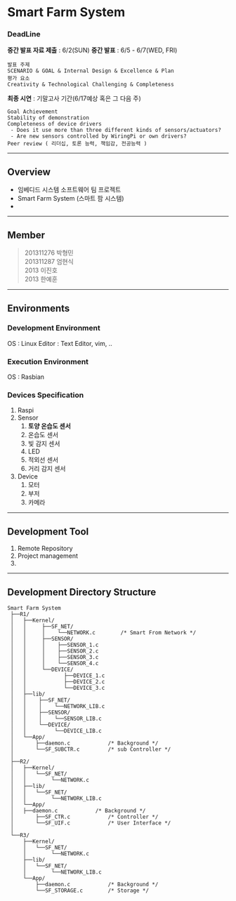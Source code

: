 
# Smart Farm System
### DeadLine
__중간 발표 자료 제출__ : 6/2(SUN)
__중간 발표__ : 6/5 - 6/7(WED, FRI)
```
발표 주제
SCENARIO & GOAL & Internal Design & Excellence & Plan
평가 요소
Creativity & Technological Challenging & Completeness
```
__최종 시연__ : 기말고사 기간(6/17예상 혹은 그 다음 주)
```
Goal Achievement
Stability of demonstration
Completeness of device drivers
 - Does it use more than three different kinds of sensors/actuators? 
 - Are new sensors controlled by WiringPi or own drivers? 
Peer review ( 리더십, 토론 능력, 책임감, 전공능력 )
```
---
## Overview
* 임베디드 시스템 소프트웨어 팀 프로젝트
* Smart Farm System (스마트 팜 시스템)
* 
---
## Member
> 201311276 박형민   
> 201311287 엄현식  
> 2013 이진호   
> 2013 한예훈   
---
## Environments
### Development Environment
OS : Linux
Editor : Text Editor, vim, ..

### Execution Environment
OS : Rasbian

### Devices Specification
1. Raspi
2. Sensor
	1. __토양 온습도 센서__
	2. 온습도 센서
	3. 빛 감지 센서
	4. LED
	5. 적외선 센서
	6. 거리 감지 센서
3. Device
	1. 모터
	2. 부저
	3. 카메라

---
## Development Tool
1. Remote Repository
2. Project management
3. 

---
## Development Directory Structure
```
Smart Farm System
 ├──R1/
 │   ├──Kernel/
 │   │	   ├──SF_NET/
 │   │	   │    └──NETWORK.c 		/* Smart From Network */
 │   │	   ├──SENSOR/
 │   │	   │    ├──SENSOR_1.c
 │   │	   │    ├──SENSOR_2.c
 │   │	   │    ├──SENSOR_3.c
 │   │	   │    └──SENSOR_4.c
 │   │	   └──DEVICE/
 │   │            ├──DEVICE_1.c
 │   │            ├──DEVICE_2.c
 │   │            └──DEVICE_3.c
 │   ├──lib/							
 │   │	  ├──SF_NET/
 │   │	  │    └──NETWORK_LIB.c 
 │   │	  ├──SENSOR/
 │   │	  │    └──SENSOR_LIB.c
 │   │	  └──DEVICE/
 │   │	       └──DEVICE_LIB.c
 │   └──App/
 │       ├──daemon.c 			/* Background */
 │       └──SF_SUBCTR.c 		/* sub Controller */
 │
 ├──R2/
 │   ├──Kernel/
 │   │   └──SF_NET/
 │   │        └──NETWORK.c
 │   ├──lib/
 │   │	 └──SF_NET/
 │   │	      └──NETWORK_LIB.c 
 │   └──App/
 │	 ├──daemon.c	 		/* Background */
 │       ├──SF_CTR.c 			/* Controller */
 │       └──SF_UIF.c 			/* User Interface */
 │
 └──R3/
     ├──Kernel/
     │   └──SF_NET/
     │        └──NETWORK.c
     ├──lib/
     │   └──SF_NET/
     │	      └──NETWORK_LIB.c 
     └──App/
     	 ├──daemon.c 			/* Background */
         └──SF_STORAGE.c 		/* Storage */
```
